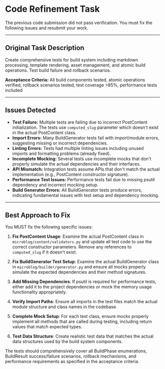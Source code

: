 # Code Refinement Task

The previous code submission did not pass verification. You must fix the following issues and resubmit your work.

---

## Original Task Description

Create comprehensive tests for build system including markdown processing, template rendering, asset management, and atomic build operations. Test build failure and rollback scenarios.

**Acceptance Criteria:** All build components tested, atomic operations verified, rollback scenarios tested, test coverage >85%, performance tests included

---

## Issues Detected

*   **Test Failure:** Multiple tests are failing due to incorrect PostContent initialization. The tests use `computed_slug` parameter which doesn't exist in the actual PostContent class.
*   **Import Errors:** Many BuildGenerator tests fail with import/module errors, suggesting missing or incorrect dependencies.
*   **Linting Errors:** Tests had multiple linting issues including unused imports and formatting problems (already fixed).
*   **Incomplete Mocking:** Several tests use incomplete mocks that don't properly simulate the actual dependencies and their interfaces.
*   **API Mismatch:** Integration tests assume APIs that don't match the actual implementation (e.g., PostContent constructor signature).
*   **Performance Test Issues:** Performance tests fail due to missing psutil dependency and incorrect mocking setup.
*   **Build Generator Errors:** All BuildGenerator tests produce errors, indicating fundamental issues with test setup and dependency mocking.

---

## Best Approach to Fix

You MUST fix the following specific issues:

1. **Fix PostContent Usage**: Examine the actual PostContent class in `microblog/content/validators.py` and update all test code to use the correct constructor parameters. Remove any references to `computed_slug` if it doesn't exist.

2. **Fix BuildGenerator Test Setup**: Examine the actual BuildGenerator class in `microblog/builder/generator.py` and ensure all mocks properly simulate the expected dependencies and their method signatures.

3. **Add Missing Dependencies**: If psutil is required for performance tests, either add it to the project dependencies or mock the memory usage functionality appropriately.

4. **Verify Import Paths**: Ensure all imports in the test files match the actual module structure and class names in the codebase.

5. **Complete Mock Setup**: For each test class, ensure mocks properly implement all methods that are called during testing, including return values that match expected types.

6. **Test Data Structure**: Create realistic test data that matches the actual data structures used by the build system components.

The tests should comprehensively cover all BuildPhase enumerations, BuildResult success/failure scenarios, rollback mechanisms, and performance requirements as specified in the acceptance criteria.